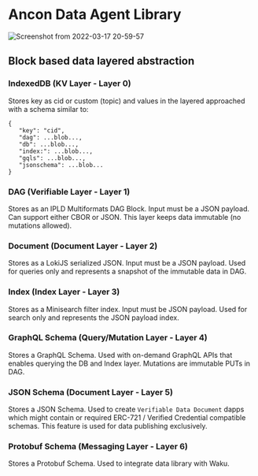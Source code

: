 # Ancon Data Agent Library

![Screenshot from 2022-03-17 20-59-57](https://user-images.githubusercontent.com/1248071/158923256-402ad72f-2161-439e-b675-3b5730c54853.png)

## Block based data layered abstraction

### IndexedDB (KV Layer - Layer 0)

Stores key as cid or custom (topic) and values in the layered approached with a schema similar to:

```
{
   "key": "cid",
   "dag": ...blob...,
   "db": ...blob...,
   "index:": ...blob...,
   "gqls": ...blob...,
   "jsonschema": ...blob...
}
```

### DAG  (Verifiable Layer - Layer 1)  

Stores as an IPLD Multiformats DAG Block. Input must be a JSON payload. Can support either CBOR or JSON. This layer keeps data immutable (no mutations allowed).

### Document (Document Layer - Layer 2) 

Stores as a LokiJS serialized JSON. Input must be a JSON payload. Used for queries only and represents a snapshot of the immutable data in DAG.

### Index (Index Layer - Layer 3)  

Stores as a Minisearch filter index. Input must be JSON payload. Used for search only and represents the JSON payload index.

### GraphQL Schema (Query/Mutation Layer - Layer 4)

Stores a GraphQL Schema. Used with on-demand GraphQL APIs that enables querying the DB and Index layer. Mutations are immutable PUTs in DAG.

### JSON Schema (Document Layer - Layer 5)

Stores a JSON Schema. Used to create `Verifiable Data Document`  dapps which  might contain or required ERC-721 / Verified Credential compatible schemas. This feature is used for data publishing exclusively.

### Protobuf Schema (Messaging Layer - Layer 6)

Stores a Protobuf Schema. Used to integrate data library with Waku.

